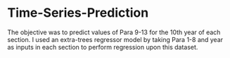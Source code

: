 # Time-Series-Prediction


The objective was to predict values of Para 9-13 for the 10th year of each section. I used an extra-trees regressor model by taking Para 1-8 and year as inputs in each section to perform regression upon this dataset.

